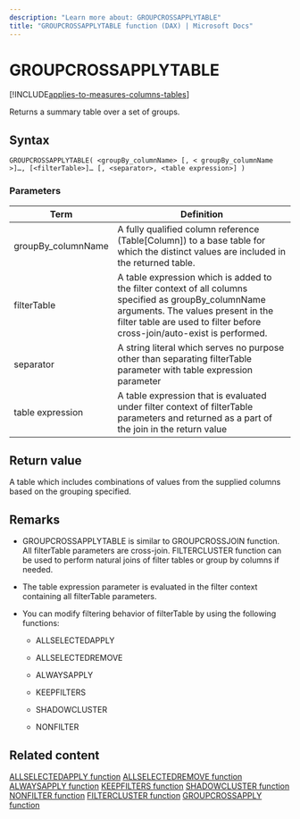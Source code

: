 ```yaml
---
description: "Learn more about: GROUPCROSSAPPLYTABLE"
title: "GROUPCROSSAPPLYTABLE function (DAX) | Microsoft Docs"
---
```

# GROUPCROSSAPPLYTABLE

[!INCLUDE[applies-to-measures-columns-tables](includes/applies-to-measures-columns-tables.md)]

Returns a summary table over a set of groups.  
  
## Syntax  
  
```dax
GROUPCROSSAPPLYTABLE( <groupBy_columnName> [, < groupBy_columnName >]…, [<filterTable>]… [, <separator>, <table expression>] )  
```
  
### Parameters  
  
|Term|Definition|  
|--------|--------------|  
|groupBy_columnName|A fully qualified column reference (Table[Column]) to a base table for which the distinct values are included in the returned table.|  
|filterTable|A table expression which is added to the filter context of all columns specified as groupBy_columnName arguments. The values present in the filter table are used to filter before cross-join/auto-exist is performed.|  
|separator|A string literal which serves no purpose other than separating filterTable parameter with table expression parameter|  
|table expression|A table expression that is evaluated under filter context of filterTable parameters and returned as a part of the join in the return value|
  
## Return value

A table which includes combinations of values from the supplied columns based on the grouping specified.
  
## Remarks

- GROUPCROSSAPPLYTABLE is similar to GROUPCROSSJOIN function. All filterTable parameters are cross-join. FILTERCLUSTER function can be used to perform natural joins of filter tables or group by columns if needed.

- The table expression parameter is evaluated in the filter context containing all filterTable parameters.

- You can modify filtering behavior of filterTable by using the following functions:

	- ALLSELECTEDAPPLY

	- ALLSELECTEDREMOVE

	- ALWAYSAPPLY

	- KEEPFILTERS

	- SHADOWCLUSTER

	- NONFILTER

## Related content

[ALLSELECTEDAPPLY function](allselectedapply-function-dax.md)
[ALLSELECTEDREMOVE function](allselectedremove-function-dax.md)
[ALWAYSAPPLY function](alwaysapply-function-dax.md)
[KEEPFILTERS function](keepfilters-function-dax.md)
[SHADOWCLUSTER function](shadowcluster-function-dax.md)
[NONFILTER function](nonfilter-function-dax.md)
[FILTERCLUSTER function](filtercluster-function-dax.md)
[GROUPCROSSAPPLY function](groupcrossapply-function-dax.md)  
